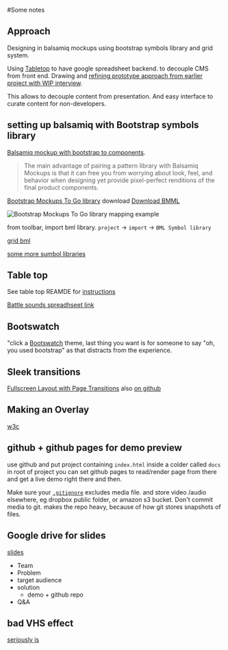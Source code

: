 #Some notes

## Approach
Designing in balsamiq mockups using bootstrap symbols library and grid system.

Using [Tabletop](https://github.com/jsoma/tabletop) to have google spreadsheet backend. to decouple CMS from front end. 
Drawing and [refining prototype approach from earlier project with WIP interview](https://github.com/pietrop/interactive-transcription-display-proof-of-concept). 

This allows to decouple content from presentation. And easy interface to curate content for non-developers.

## setting up balsamiq with Bootstrap symbols library

[Balsamiq mockup with bootstrap to components](https://blogs.balsamiq.com/ux/tag/bootstrap/).

>The main advantage of pairing a pattern library with Balsamiq Mockups is that it can free you from worrying about look, feel, and behavior when designing yet provide pixel-perfect renditions of the final product components.

[Bootstrap Mockups To Go library](https://mockupstogo.mybalsamiq.com/projects/web/Bootstrap) download [Download BMML](https://mockupstogo.mybalsamiq.com/projects/web/Bootstrap.bmml)

![Bootstrap Mockups To Go library mapping example](https://blogs.balsamiq.com/ux/files/2014/07/mockups-bootstrap.png)

from toolbar, import bml library.
`project` -> `import` -> `BML Symbol library`


[grid bml](https://mockupstogo.mybalsamiq.com/projects/template-bootstrap/grid)

[some more sumbol libraries](https://mockupstogo.mybalsamiq.com/projects)


## Table top 

See table top REAMDE for [instructions](https://github.com/jsoma/tabletop)

[Battle sounds spreadhseet link](https://docs.google.com/spreadsheets/d/1YlaEx8yftVVGlK7dcINtDdHZc3tZi_LUCJUNldtyXws/pubhtml)



## Bootswatch 

"click a [Bootswatch](https://bootswatch.com) theme, last thing you want is for someone to say "oh, you used bootstrap" as that distracts from the experience.


## Sleek transitions

[Fullscreen Layout with Page Transitions](http://tympanus.net/codrops/2013/04/23/fullscreen-layout-with-page-transitions/) also [on github](https://github.com/codrops/FullscreenLayoutPageTransitions)


## Making an Overlay 
[w3c](http://www.w3schools.com/howto/howto_js_fullscreen_overlay.asp)

## github + github pages for demo preview

use github and put project containing `index.html` inside a colder called `docs` in root of project you can set github pages to read/render page from there and get a live demo right there and then.

Make sure your [`.gitignore`](/.gitignore) excludes media file. and store video /audio elsewhere, eg dropbox public folder, or amazon s3 bucket. Don't commit media to git. makes the repo heavy, because of how git stores snapshots of files.

## Google drive for slides 

[slides](https://docs.google.com/presentation/d/19TB4CpkCDqMJQvhmZF3I9AN7IQ0VsIA8nsfpdHkfDss/edit#slide=id.p)

- Team 
- Problem 
- target audience
- solution
	- demo + github repo
- Q&A

## bad VHS effect

[seriously js](http://seriouslyjs.org/)



